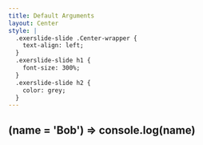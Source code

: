 ```yaml
---
title: Default Arguments
layout: Center
style: |
  .exerslide-slide .Center-wrapper {
    text-align: left;
  }
  .exerslide-slide h1 {
    font-size: 300%;
  }
  .exerslide-slide h2 {
    color: grey;
  }
---
```


## (name = 'Bob') => console.log(name)
